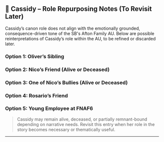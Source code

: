 ## 🔖 Cassidy – Role Repurposing Notes (To Revisit Later)

Cassidy’s canon role does not align with the emotionally grounded, consequence-driven tone of the SB's Afton Family AU. Below are possible reinterpretations of Cassidy’s role within the AU, to be refined or discarded later.

### Option 1: Oliver’s Sibling

### Option 2: Nico’s Friend (Alive or Deceased)

### Option 3: One of Nico’s Bullies (Alive or Deceased)

### Option 4: Rosario’s Friend

### Option 5: Young Employee at FNAF6


> Cassidy may remain alive, deceased, or partially remnant-bound depending on narrative needs. Revisit this entry when her role in the story becomes necessary or thematically useful.

---